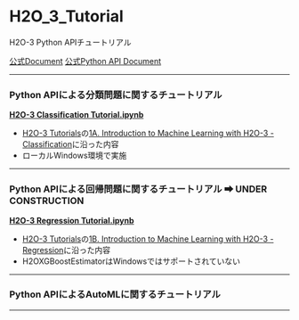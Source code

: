 # H2O_3_Tutorial
H2O-3 Python APIチュートリアル  
  
[公式Document](https://docs.h2o.ai/h2o/latest-stable/h2o-docs/index.html)
[公式Python API Document](https://docs.h2o.ai/h2o/latest-stable/h2o-py/docs/index.html)
  
***
### Python APIによる分類問題に関するチュートリアル  
[**H2O-3 Classification Tutorial.ipynb**](https://github.com/yukismd/H2O_3_Tutorial/blob/master/H2O-3%20Classification%20Tutorial.ipynb)
- [H2O-3 Tutorials](https://training.h2o.ai/h2o3-tutorials)の[1A. Introduction to Machine Learning with H2O-3 - Classification](https://training.h2o.ai/products/1a-introduction-to-machine-learning-with-h2o-3-classification)に沿った内容  
- ローカルWindows環境で実施
  
***
### Python APIによる回帰問題に関するチュートリアル  ➡ UNDER CONSTRUCTION
[**H2O-3 Regression Tutorial.ipynb**](https://github.com/yukismd/H2O_3_Tutorial/blob/master/H2O-3%20Regression%20Tutorial.ipynb)
- [H2O-3 Tutorials](https://training.h2o.ai/h2o3-tutorials)の[1B. Introduction to Machine Learning with H2O-3 - Regression](https://training.h2o.ai/products/1b-introduction-to-machine-learning-with-h2o-3-regression)に沿った内容  
- H2OXGBoostEstimatorはWindowsではサポートされていない
  
***
### Python APIによるAutoMLに関するチュートリアル  

***  
